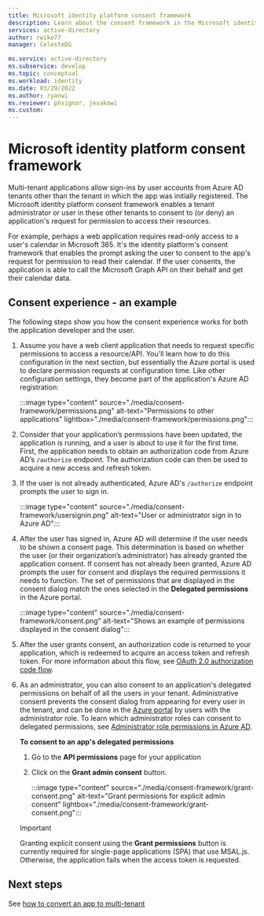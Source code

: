 ```yaml
---
title: Microsoft identity platform consent framework
description: Learn about the consent framework in the Microsoft identity platform and how it applies to multi-tenant applications.
services: active-directory
author: rwike77
manager: CelesteDG

ms.service: active-directory
ms.subservice: develop
ms.topic: conceptual
ms.workload: identity
ms.date: 03/29/2022
ms.author: ryanwi
ms.reviewer: phsignor, jesakowi
ms.custom: 
---
```


# Microsoft identity platform consent framework

Multi-tenant applications allow sign-ins by user accounts from Azure AD tenants other than the tenant in which the app was initially registered. The Microsoft identity platform consent framework enables a tenant administrator or user in these other tenants to consent to (or deny) an application's request for permission to access their resources.

For example, perhaps a web application requires read-only access to a user's calendar in Microsoft 365. It's the identity platform's consent framework that enables the prompt asking the user to consent to the app's request for permission to read their calendar. If the user consents, the application is able to call the Microsoft Graph API on their behalf and get their calendar data.

## Consent experience - an example

The following steps show you how the consent experience works for both the application developer and the user.

1. Assume you have a web client application that needs to request specific permissions to access a resource/API. You'll learn how to do this configuration in the next section, but essentially the Azure portal is used to declare permission requests at configuration time. Like other configuration settings, they become part of the application's Azure AD registration:

    :::image type="content" source="./media/consent-framework/permissions.png" alt-text="Permissions to other applications" lightbox="./media/consent-framework/permissions.png":::

1. Consider that your application’s permissions have been updated, the application is running, and a user is about to use it for the first time. First, the application needs to obtain an authorization code from Azure AD’s `/authorize` endpoint. The authorization code can then be used to acquire a new access and refresh token.

1. If the user is not already authenticated, Azure AD's `/authorize` endpoint prompts the user to sign in.

    :::image type="content" source="./media/consent-framework/usersignin.png" alt-text="User or administrator sign in to Azure AD":::

1. After the user has signed in, Azure AD will determine if the user needs to be shown a consent page. This determination is based on whether the user (or their organization’s administrator) has already granted the application consent. If consent has not already been granted, Azure AD prompts the user for consent and displays the required permissions it needs to function. The set of permissions that are displayed in the consent dialog match the ones selected in the **Delegated permissions** in the Azure portal.

    :::image type="content" source="./media/consent-framework/consent.png" alt-text="Shows an example of permissions displayed in the consent dialog":::

1. After the user grants consent, an authorization code is returned to your application, which is redeemed to acquire an access token and refresh token. For more information about this flow, see [OAuth 2.0 authorization code flow](v2-oauth2-auth-code-flow.md).

1. As an administrator, you can also consent to an application's delegated permissions on behalf of all the users in your tenant. Administrative consent prevents the consent dialog from appearing for every user in the tenant, and can be done in the [Azure portal](https://portal.azure.com) by users with the administrator role. To learn which administrator roles can consent to delegated permissions, see [Administrator role permissions in Azure AD](../roles/permissions-reference.md).

    **To consent to an app's delegated permissions**

   1. Go to the **API permissions** page for your application
   1. Click on the **Grant admin consent** button.

      :::image type="content" source="./media/consent-framework/grant-consent.png" alt-text="Grant permissions for explicit admin consent" lightbox="./media/consent-framework/grant-consent.png":::

   > [!IMPORTANT]
   > Granting explicit consent using the **Grant permissions** button is currently required for single-page applications (SPA) that use MSAL.js. Otherwise, the application fails when the access token is requested.

## Next steps

See [how to convert an app to multi-tenant](howto-convert-app-to-be-multi-tenant.md)
